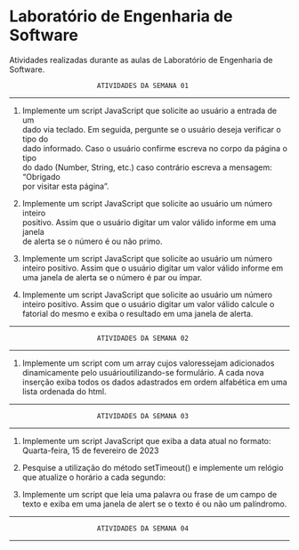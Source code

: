 # Laboratório de Engenharia de Software
Atividades realizadas durante as aulas de Laboratório de Engenharia de Software.

                          ATIVIDADES DA SEMANA 01
-------------------------------------------------------------------------------
1. Implemente um script JavaScript que solicite ao usuário a entrada de um      
dado via teclado. Em seguida, pergunte se o usuário deseja verificar o tipo do  
dado informado. Caso o usuário confirme escreva no corpo da página o tipo       
do dado (Number, String, etc.) caso contrário escreva a mensagem: “Obrigado     
por visitar esta página”.                                                       
                                                                                
2. Implemente um script JavaScript que solicite ao usuário um número inteiro    
positivo. Assim que o usuário digitar um valor válido informe em uma janela     
de alerta se o número é ou não primo.                                           

3. Implemente um script JavaScript que solicite ao usuário um número inteiro
positivo. Assim que o usuário digitar um valor válido informe em uma janela
de alerta se o número é par ou ímpar.

4. Implemente um script JavaScript que solicite ao usuário um número inteiro
positivo. Assim que o usuário digitar um valor válido calcule o fatorial do
mesmo e exiba o resultado em uma janela de alerta.
-------------------------------------------------------------------------------
                          ATIVIDADES DA SEMANA 02
-------------------------------------------------------------------------------
1. Implemente um script com um array cujos valoressejam adicionados dinamicamente
pelo usuárioutilizando-se formulário. A cada nova inserção exiba todos os dados
adastrados em ordem alfabética em uma lista ordenada do html.
-------------------------------------------------------------------------------
                          ATIVIDADES DA SEMANA 03
-------------------------------------------------------------------------------
1. Implemente um script JavaScript que exiba a data atual no
formato:
Quarta-feira, 15 de fevereiro de 2023

2. Pesquise a utilização do método setTimeout() e implemente
um relógio que atualize o horário a cada segundo:

3. Implemente um script que leia uma palavra ou frase de um
campo de texto e exiba em uma janela de alert se o texto é ou
não um palíndromo.
-------------------------------------------------------------------------------
                          ATIVIDADES DA SEMANA 04
-------------------------------------------------------------------------------
